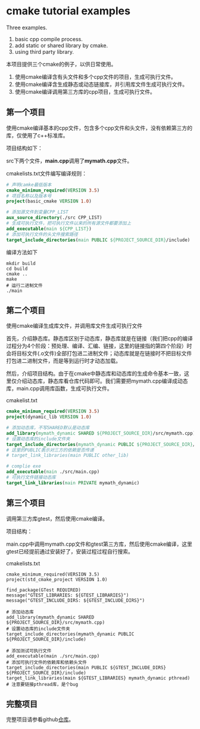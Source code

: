 # cmake tutorial examples
Three examples.
1. basic cpp compile process.
2. add static or shared library by cmake.
3. using third party library.

本项目提供三个cmake的例子，以供日常使用。
1. 使用cmake编译含有头文件和多个cpp文件的项目，生成可执行文件。
2. 使用cmake编译含生成静态或动态链接库，并引用库文件生成可执行文件。
3. 使用cmake编译调用第三方库的cpp项目，生成可执行文件。

## 第一个项目

使用cmake编译基本的cpp文件，包含多个cpp文件和头文件，没有依赖第三方的库，仅使用了c++标准库。

项目结构如下：

src下两个文件，**main.cpp**调用了**mymath.cpp**文件。

cmakelists.txt文件编写编译规则：

```cmake
# 声明camke最低版本
cmake_minimum_required(VERSION 3.5)
# 项目名称以及版本号
project(basic_cmake VERSION 1.0)

# 添加源文件到变量CPP_LIST
aux_source_directory(./src CPP_LIST)
# 生成可执行文件，把可执行文件以来的所有源文件都要添加上
add_executable(main ${CPP_LIST})
# 添加可执行文件的头文件搜索路径
target_include_directories(main PUBLIC ${PROJECT_SOURCE_DIR}/include)
```

编译方法如下

```shell
mkdir build
cd build
cmake ..
make
# 运行二进制文件
./main
```

## 第二个项目

使用cmake编译生成库文件，并调用库文件生成可执行文件

首先，介绍静态库。静态库区别于动态库，静态库就是在链接（我们把cpp的编译过程分为4个阶段：预处理、编译、汇编、链接，这里的链接指的第四个阶段）时会将目标文件(.o文件)全部打包进二进制文件；动态库就是在链接时不把目标文件打包进二进制文件，而是等到运行时才动态加载。

然后，介绍项目结构。由于在cmake中静态库和动态库的生成命令基本一致，这里仅介绍动态库，静态库看仓库代码即可。我们需要把mymath.cpp编译成动态库，main.cpp调用库函数，生成可执行文件。

cmakelist.txt

```cmake
cmake_minimum_required(VERSION 3.5)
project(dynamic_lib VERSION 1.0)

# 添加动态库，不写SHARED默认是动态库
add_library(mymath_dynamic SHARED ${PROJECT_SOURCE_DIR}/src/mymath.cpp)
# 设置动态库的include文件夹
target_include_directories(mymath_dynamic PUBLIC ${PROJECT_SOURCE_DIR}/include)
# 这里的PUBLIC表示对三方的依赖是否传递
# target_link_libraries(main PUBLIC other_lib)

# complie exe
add_executable(main ./src/main.cpp)
# 可执行文件链接动态库
target_link_libraries(main PRIVATE mymath_dynamic)
```

## 第三个项目

调用第三方库gtest，然后使用cmake编译。

项目结构：

main.cpp中调用mymath.cpp文件和gtest第三方库，然后使用cmake编译，这里gtest已经提前通过安装好了，安装过程过程自行搜索。

cmakelists.txt

```
cmake_minimum_required(VERSION 3.5)
project(std_cmake_project VERSION 1.0)

find_package(GTest REQUIRED)
message("GTEST_LIBRARIES: ${GTEST_LIBRARIES}")
message("GTEST_INCLUDE_DIRS: ${GTEST_INCLUDE_DIRS}")

# 添加动态库
add_library(mymath_dynamic SHARED ${PROJECT_SOURCE_DIR}/src/mymath.cpp)
# 设置动态库的include文件夹
target_include_directories(mymath_dynamic PUBLIC ${PROJECT_SOURCE_DIR}/include)

# 添加测试可执行文件
add_executable(main ./src/main.cpp)
# 添加可执行文件的依赖库和依赖头文件
target_include_directories(main PUBLIC ${GTEST_INCLUDE_DIRS} ${PROJECT_SOURCE_DIR}/include)
target_link_libraries(main ${GTEST_LIBRARIES} mymath_dynamic pthread) # 注意要链接pthread库，是个bug
```

## 完整项目

完整项目请参看github[仓库]()。
